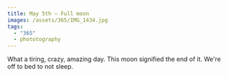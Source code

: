 ```yaml
---
title: May 5th — Full moon
images: /assets/365/IMG_1434.jpg
tags:
  - "365"
  - phototography
---
```

What a tiring, crazy, amazing day. This moon signified the end of it. We're off to bed to not sleep.